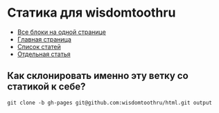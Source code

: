 # Статика для wisdomtoothru

- [Все блоки на одной странице](http://wisdomtoothru.github.com/html/HelloBlockies/)
- [Главная страница](http://wisdomtoothru.github.com/html/)
- [Список статей](http://wisdomtoothru.github.com/html/articles/)
- [Отдельная статья](http://wisdomtoothru.github.com/html/article/)

## Как склонировать именно эту ветку со статикой к себе?

    git clone -b gh-pages git@github.com:wisdomtoothru/html.git output
